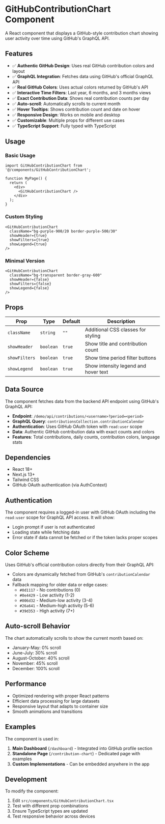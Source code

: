 # GitHubContributionChart Component

A React component that displays a GitHub-style contribution chart showing user activity over time using GitHub's GraphQL API.

## Features

- ✅ **Authentic GitHub Design**: Uses real GitHub contribution colors and layout
- ✅ **GraphQL Integration**: Fetches data using GitHub's official GraphQL API
- ✅ **Real GitHub Colors**: Uses actual colors returned by GitHub's API
- ✅ **Interactive Time Filters**: Last year, 6 months, and 3 months views
- ✅ **Exact Contribution Data**: Shows real contribution counts per day
- ✅ **Auto-scroll**: Automatically scrolls to current month
- ✅ **Hover Tooltips**: Shows contribution count and date on hover
- ✅ **Responsive Design**: Works on mobile and desktop
- ✅ **Customizable**: Multiple props for different use cases
- ✅ **TypeScript Support**: Fully typed with TypeScript

## Usage

### Basic Usage

```tsx
import GitHubContributionChart from '@/components/GitHubContributionChart';

function MyPage() {
  return (
    <div>
      <GitHubContributionChart />
    </div>
  );
}
```

### Custom Styling

```tsx
<GitHubContributionChart 
  className="bg-purple-900/20 border-purple-500/30" 
  showHeader={true}
  showFilters={true}
  showLegend={true}
/>
```

### Minimal Version

```tsx
<GitHubContributionChart 
  className="bg-transparent border-gray-600" 
  showHeader={false}
  showFilters={false}
  showLegend={false}
/>
```

## Props

| Prop | Type | Default | Description |
|------|------|---------|-------------|
| `className` | `string` | `""` | Additional CSS classes for styling |
| `showHeader` | `boolean` | `true` | Show title and contribution count |
| `showFilters` | `boolean` | `true` | Show time period filter buttons |
| `showLegend` | `boolean` | `true` | Show intensity legend and hover text |

## Data Source

The component fetches data from the backend API endpoint using GitHub's GraphQL API:
- **Endpoint**: `/demo/api/contributions/<username>?period=<period>`
- **GraphQL Query**: `contributionsCollection.contributionCalendar`
- **Authentication**: Uses GitHub OAuth token with `read:user` scope
- **Data**: Authentic GitHub contribution data with exact counts and colors
- **Features**: Total contributions, daily counts, contribution colors, language stats

## Dependencies

- React 18+
- Next.js 13+
- Tailwind CSS
- GitHub OAuth authentication (via AuthContext)

## Authentication

The component requires a logged-in user with GitHub OAuth including the `read:user` scope for GraphQL API access. It will show:
- Login prompt if user is not authenticated
- Loading state while fetching data
- Error state if data cannot be fetched or if the token lacks proper scopes

## Color Scheme

Uses GitHub's official contribution colors directly from their GraphQL API:
- Colors are dynamically fetched from GitHub's `contributionCalendar` data
- Fallback mapping for older data or edge cases:
  - `#0d1117` - No contributions (0)
  - `#0e4429` - Low activity (1-2)
  - `#006d32` - Medium-low activity (3-4)
  - `#26a641` - Medium-high activity (5-6)
  - `#39d353` - High activity (7+)

## Auto-scroll Behavior

The chart automatically scrolls to show the current month based on:
- January-May: 0% scroll
- June-July: 30% scroll
- August-October: 40% scroll
- November: 45% scroll
- December: 100% scroll

## Performance

- Optimized rendering with proper React patterns
- Efficient data processing for large datasets
- Responsive layout that adapts to container size
- Smooth animations and transitions

## Examples

The component is used in:
1. **Main Dashboard** (`/dashboard`) - Integrated into GitHub profile section
2. **Standalone Page** (`/contribution-chart`) - Dedicated page with examples
3. **Custom Implementations** - Can be embedded anywhere in the app

## Development

To modify the component:
1. Edit `src/components/GitHubContributionChart.tsx`
2. Test with different prop combinations
3. Ensure TypeScript types are updated
4. Test responsive behavior across devices
